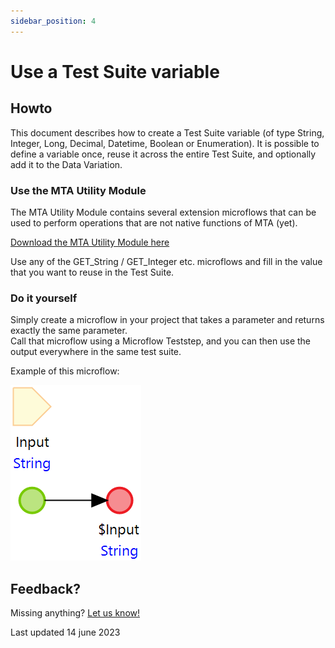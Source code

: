 ```yaml
---
sidebar_position: 4
---
```



# Use a Test Suite variable

## Howto

This document describes how to create a Test Suite variable (of type String, Integer, Long, Decimal, Datetime, Boolean or Enumeration).
It is possible to define a variable once, reuse it across the entire Test Suite, and optionally add it to the Data Variation. 

### Use the MTA Utility Module

The MTA Utility Module contains several extension microflows that can be used to perform operations that are not native functions of MTA (yet).

[Download the MTA Utility Module here](../images/MtaUtilityModule.mpk)

Use any of the GET_String / GET_Integer etc. microflows and fill in the value that you want to reuse in the Test Suite.

### Do it yourself

Simply create a microflow in your project that takes a parameter and returns exactly the same parameter. <br/>
Call that microflow using a Microflow Teststep, and you can then use the output everywhere in the same test suite.

Example of this microflow:

![Passthrough String microflow](../images/passthrough.png)


## Feedback?
Missing anything? [Let us know!](mailto:support@menditect.com)

Last updated 14 june 2023